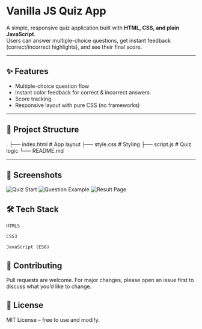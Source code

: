 # Vanilla JS Quiz App

A simple, responsive quiz application built with **HTML, CSS, and plain JavaScript**.  
Users can answer multiple-choice questions, get instant feedback (correct/incorrect highlights), and see their final score.

---

## ✨ Features
- Multiple-choice question flow
- Instant color feedback for correct & incorrect answers
- Score tracking
- Responsive layout with pure CSS (no frameworks)

---



## 📂 Project Structure

.
├── index.html # App layout
├── style.css # Styling
├── script.js # Quiz logic
└── README.md


---
## 📸 Screenshots
![Quiz Start](assets/phot1.png)
![Question Example](assets/photo2.png)
![Result Page](assets/photo3.png)

## 🛠️ Tech Stack

    HTML5

    CSS3

    JavaScript (ES6)

## 🤝 Contributing

Pull requests are welcome. For major changes, please open an issue first to discuss what you’d like to change.

## 📄 License

MIT License – free to use and modify.

